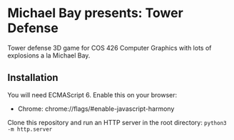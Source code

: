 # Michael Bay presents: Tower Defense
Tower defense 3D game for COS 426 Computer Graphics with lots of explosions a la Michael Bay.

## Installation
You will need ECMAScript 6. Enable this on your browser:
 - Chrome: chrome://flags/#enable-javascript-harmony
 
Clone this repository and run an HTTP server in the root directory: `python3 -m http.server`
